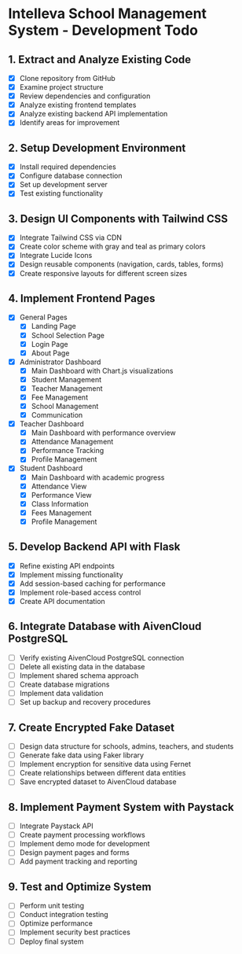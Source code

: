 # Intelleva School Management System - Development Todo

## 1. Extract and Analyze Existing Code
- [x] Clone repository from GitHub
- [x] Examine project structure
- [x] Review dependencies and configuration
- [x] Analyze existing frontend templates
- [x] Analyze existing backend API implementation
- [x] Identify areas for improvement

## 2. Setup Development Environment
- [x] Install required dependencies
- [x] Configure database connection
- [x] Set up development server
- [x] Test existing functionality

## 3. Design UI Components with Tailwind CSS
- [x] Integrate Tailwind CSS via CDN
- [x] Create color scheme with gray and teal as primary colors
- [x] Integrate Lucide Icons
- [x] Design reusable components (navigation, cards, tables, forms)
- [x] Create responsive layouts for different screen sizes

## 4. Implement Frontend Pages
- [x] General Pages
  - [x] Landing Page
  - [x] School Selection Page
  - [x] Login Page
  - [x] About Page
- [x] Administrator Dashboard
  - [x] Main Dashboard with Chart.js visualizations
  - [x] Student Management
  - [x] Teacher Management
  - [x] Fee Management
  - [x] School Management
  - [x] Communication
- [x] Teacher Dashboard
  - [x] Main Dashboard with performance overview
  - [x] Attendance Management
  - [x] Performance Tracking
  - [x] Profile Management
- [x] Student Dashboard
  - [x] Main Dashboard with academic progress
  - [x] Attendance View
  - [x] Performance View
  - [x] Class Information
  - [x] Fees Management
  - [x] Profile Management

## 5. Develop Backend API with Flask
- [x] Refine existing API endpoints
- [x] Implement missing functionality
- [x] Add session-based caching for performance
- [x] Implement role-based access control
- [x] Create API documentation

## 6. Integrate Database with AivenCloud PostgreSQL
- [ ] Verify existing AivenCloud PostgreSQL connection
- [ ] Delete all existing data in the database
- [ ] Implement shared schema approach
- [ ] Create database migrations
- [ ] Implement data validation
- [ ] Set up backup and recovery procedures

## 7. Create Encrypted Fake Dataset
- [ ] Design data structure for schools, admins, teachers, and students
- [ ] Generate fake data using Faker library
- [ ] Implement encryption for sensitive data using Fernet
- [ ] Create relationships between different data entities
- [ ] Save encrypted dataset to AivenCloud database

## 8. Implement Payment System with Paystack
- [ ] Integrate Paystack API
- [ ] Create payment processing workflows
- [ ] Implement demo mode for development
- [ ] Design payment pages and forms
- [ ] Add payment tracking and reporting

## 9. Test and Optimize System
- [ ] Perform unit testing
- [ ] Conduct integration testing
- [ ] Optimize performance
- [ ] Implement security best practices
- [ ] Deploy final system
